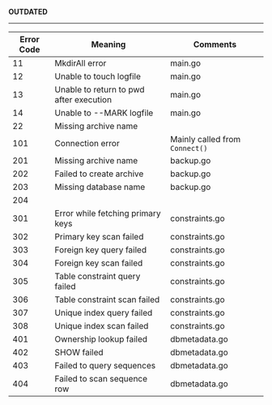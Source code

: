 **OUTDATED**
___

| Error Code | Meaning                                 | Comments                       |
|------------|-----------------------------------------|--------------------------------|
| 11         | MkdirAll error                          | main.go                        |
| 12         | Unable to touch logfile                 | main.go                        |
| 13         | Unable to return to pwd after execution | main.go                        |
| 14         | Unable to --MARK logfile                | main.go                        |
| 22         | Missing archive name                    |                                |
| 101        | Connection error                        | Mainly called from `Connect()` |
| 201        | Missing archive name                    | backup.go                      |
| 202        | Failed to create archive                | backup.go                      | 
| 203        | Missing database name                   | backup.go                      | 
| 204        | 
| 301        | Error while fetching primary keys       | constraints.go                 |
| 302        | Primary key scan failed                 | constraints.go                 |
| 303        | Foreign key query failed                | constraints.go                 |
| 304        | Foreign key scan failed                 | constraints.go                 |
| 305        | Table constraint query failed           | constraints.go                 |
| 306        | Table constraint scan failed            | constraints.go                 |
| 307        | Unique index query failed               | constraints.go                 |
| 308        | Unique index scan failed                | constraints.go                 |
| 401        | Ownership lookup failed                 | dbmetadata.go                  |
| 402        | SHOW failed                             | dbmetadata.go                  |
| 403        | Failed to query sequences               | dbmetadata.go                  |
| 404        | Failed to scan sequence row             | dbmetadata.go                  |
